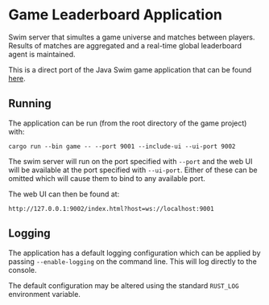 Game Leaderboard Application
===================

Swim server that simultes a game universe and matches between players. Results of matches are aggregated and a real-time global leaderboard agent is maintained.

This is a direct port of the Java Swim game application that can be found [here](https://github.com/swimos/demos).

Running
-------

The application can be run (from the root directory of the game project) with:

```
cargo run --bin game -- --port 9001 --include-ui --ui-port 9002
```

The swim server will run on the port specified with `--port` and the web UI will be available at the port specified with `--ui-port`. Either of these can be omitted which will cause them to bind to any available port.

The web UI can then be found at:

```
http://127.0.0.1:9002/index.html?host=ws://localhost:9001
```

Logging
-------

The application has a default logging configuration which can be applied by passing `--enable-logging` on the command line. This will log directly to the console.

The default configuration may be altered using the standard `RUST_LOG` environment variable.
